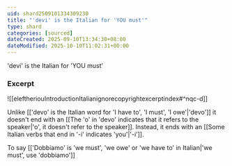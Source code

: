 ```yaml
---
uid: shard2509101334309230
title: "'devi' is the Italian for 'YOU must'"
type: shard
categories: [sourced]
dateCreated: 2025-09-10T13:34:30+08:00
dateModified: 2025-10-10T11:02:31+00:00
---
```

'devi' is the Italian for 'YOU must'

### Excerpt
![[eleftheriouIntroductionItalianignorecopyrightexcerptindex#^nqc-d]]

Unlike [['devo' is the Italian word for 'I have to', 'I must', 'I owe'|'devo']] it doesn't end with an [[The 'o' in 'devo' indicates that it refers to the speaker|'o', it doesn't refer to the speaker]]. Instead, it ends with an [[Some Italian verbs that end in '-i' indicates 'you'|'-i']].

To say [['Dobbiamo' is 'we must', 'we owe' or 'we have to' in Italian|'we must', use 'dobbiamo']]